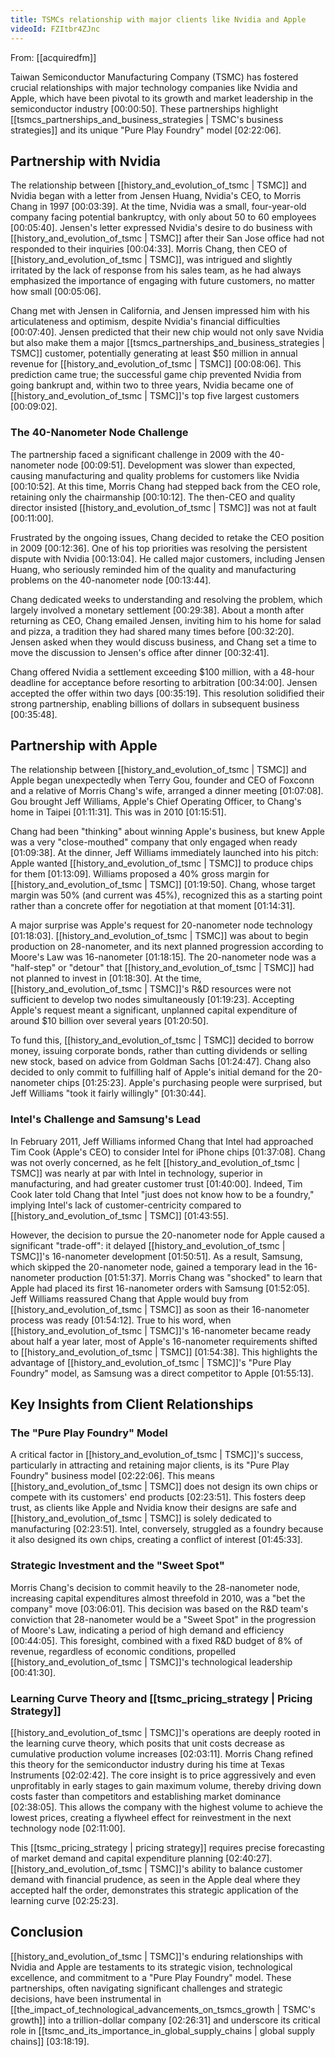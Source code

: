 ```yaml
---
title: TSMCs relationship with major clients like Nvidia and Apple
videoId: FZItbr4ZJnc
---
```


From: [[acquiredfm]] <br/> 

Taiwan Semiconductor Manufacturing Company (TSMC) has fostered crucial relationships with major technology companies like Nvidia and Apple, which have been pivotal to its growth and market leadership in the semiconductor industry <a class="yt-timestamp" data-t="00:00:50">[00:00:50]</a>. These partnerships highlight [[tsmcs_partnerships_and_business_strategies | TSMC's business strategies]] and its unique "Pure Play Foundry" model <a class="yt-timestamp" data-t="02:22:06">[02:22:06]</a>.

## Partnership with Nvidia

The relationship between [[history_and_evolution_of_tsmc | TSMC]] and Nvidia began with a letter from Jensen Huang, Nvidia's CEO, to Morris Chang in 1997 <a class="yt-timestamp" data-t="00:03:39">[00:03:39]</a>. At the time, Nvidia was a small, four-year-old company facing potential bankruptcy, with only about 50 to 60 employees <a class="yt-timestamp" data-t="00:05:40">[00:05:40]</a>. Jensen's letter expressed Nvidia's desire to do business with [[history_and_evolution_of_tsmc | TSMC]] after their San Jose office had not responded to their inquiries <a class="yt-timestamp" data-t="00:04:33">[00:04:33]</a>. Morris Chang, then CEO of [[history_and_evolution_of_tsmc | TSMC]], was intrigued and slightly irritated by the lack of response from his sales team, as he had always emphasized the importance of engaging with future customers, no matter how small <a class="yt-timestamp" data-t="00:05:06">[00:05:06]</a>.

Chang met with Jensen in California, and Jensen impressed him with his articulateness and optimism, despite Nvidia's financial difficulties <a class="yt-timestamp" data-t="00:07:40">[00:07:40]</a>. Jensen predicted that their new chip would not only save Nvidia but also make them a major [[tsmcs_partnerships_and_business_strategies | TSMC]] customer, potentially generating at least $50 million in annual revenue for [[history_and_evolution_of_tsmc | TSMC]] <a class="yt-timestamp" data-t="00:08:06">[00:08:06]</a>. This prediction came true; the successful game chip prevented Nvidia from going bankrupt and, within two to three years, Nvidia became one of [[history_and_evolution_of_tsmc | TSMC]]'s top five largest customers <a class="yt-timestamp" data-t="00:09:02">[00:09:02]</a>.

### The 40-Nanometer Node Challenge
The partnership faced a significant challenge in 2009 with the 40-nanometer node <a class="yt-timestamp" data-t="00:09:51">[00:09:51]</a>. Development was slower than expected, causing manufacturing and quality problems for customers like Nvidia <a class="yt-timestamp" data-t="00:10:52">[00:10:52]</a>. At this time, Morris Chang had stepped back from the CEO role, retaining only the chairmanship <a class="yt-timestamp" data-t="00:10:12">[00:10:12]</a>. The then-CEO and quality director insisted [[history_and_evolution_of_tsmc | TSMC]] was not at fault <a class="yt-timestamp" data-t="00:11:00">[00:11:00]</a>.

Frustrated by the ongoing issues, Chang decided to retake the CEO position in 2009 <a class="yt-timestamp" data-t="00:12:36">[00:12:36]</a>. One of his top priorities was resolving the persistent dispute with Nvidia <a class="yt-timestamp" data-t="00:13:04">[00:13:04]</a>. He called major customers, including Jensen Huang, who seriously reminded him of the quality and manufacturing problems on the 40-nanometer node <a class="yt-timestamp" data-t="00:13:44">[00:13:44]</a>.

Chang dedicated weeks to understanding and resolving the problem, which largely involved a monetary settlement <a class="yt-timestamp" data-t="00:29:38">[00:29:38]</a>. About a month after returning as CEO, Chang emailed Jensen, inviting him to his home for salad and pizza, a tradition they had shared many times before <a class="yt-timestamp" data-t="00:32:20">[00:32:20]</a>. Jensen asked when they would discuss business, and Chang set a time to move the discussion to Jensen's office after dinner <a class="yt-timestamp" data-t="00:32:41">[00:32:41]</a>.

Chang offered Nvidia a settlement exceeding $100 million, with a 48-hour deadline for acceptance before resorting to arbitration <a class="yt-timestamp" data-t="00:34:00">[00:34:00]</a>. Jensen accepted the offer within two days <a class="yt-timestamp" data-t="00:35:19">[00:35:19]</a>. This resolution solidified their strong partnership, enabling billions of dollars in subsequent business <a class="yt-timestamp" data-t="00:35:48">[00:35:48]</a>.

## Partnership with Apple

The relationship between [[history_and_evolution_of_tsmc | TSMC]] and Apple began unexpectedly when Terry Gou, founder and CEO of Foxconn and a relative of Morris Chang's wife, arranged a dinner meeting <a class="yt-timestamp" data-t="01:07:08">[01:07:08]</a>. Gou brought Jeff Williams, Apple's Chief Operating Officer, to Chang's home in Taipei <a class="yt-timestamp" data-t="01:11:31">[01:11:31]</a>. This was in 2010 <a class="yt-timestamp" data-t="01:15:51">[01:15:51]</a>.

Chang had been "thinking" about winning Apple's business, but knew Apple was a very "close-mouthed" company that only engaged when ready <a class="yt-timestamp" data-t="01:09:38">[01:09:38]</a>. At the dinner, Jeff Williams immediately launched into his pitch: Apple wanted [[history_and_evolution_of_tsmc | TSMC]] to produce chips for them <a class="yt-timestamp" data-t="01:13:09">[01:13:09]</a>. Williams proposed a 40% gross margin for [[history_and_evolution_of_tsmc | TSMC]] <a class="yt-timestamp" data-t="01:19:50">[01:19:50]</a>. Chang, whose target margin was 50% (and current was 45%), recognized this as a starting point rather than a concrete offer for negotiation at that moment <a class="yt-timestamp" data-t="01:14:31">[01:14:31]</a>.

A major surprise was Apple's request for 20-nanometer node technology <a class="yt-timestamp" data-t="01:18:03">[01:18:03]</a>. [[history_and_evolution_of_tsmc | TSMC]] was about to begin production on 28-nanometer, and its next planned progression according to Moore's Law was 16-nanometer <a class="yt-timestamp" data-t="01:18:15">[01:18:15]</a>. The 20-nanometer node was a "half-step" or "detour" that [[history_and_evolution_of_tsmc | TSMC]] had not planned to invest in <a class="yt-timestamp" data-t="01:18:30">[01:18:30]</a>. At the time, [[history_and_evolution_of_tsmc | TSMC]]'s R&D resources were not sufficient to develop two nodes simultaneously <a class="yt-timestamp" data-t="01:19:23">[01:19:23]</a>. Accepting Apple's request meant a significant, unplanned capital expenditure of around $10 billion over several years <a class="yt-timestamp" data-t="01:20:50">[01:20:50]</a>.

To fund this, [[history_and_evolution_of_tsmc | TSMC]] decided to borrow money, issuing corporate bonds, rather than cutting dividends or selling new stock, based on advice from Goldman Sachs <a class="yt-timestamp" data-t="01:24:47">[01:24:47]</a>. Chang also decided to only commit to fulfilling half of Apple's initial demand for the 20-nanometer chips <a class="yt-timestamp" data-t="01:25:23">[01:25:23]</a>. Apple's purchasing people were surprised, but Jeff Williams "took it fairly willingly" <a class="yt-timestamp" data-t="01:30:44">[01:30:44]</a>.

### Intel's Challenge and Samsung's Lead
In February 2011, Jeff Williams informed Chang that Intel had approached Tim Cook (Apple's CEO) to consider Intel for iPhone chips <a class="yt-timestamp" data-t="01:37:08">[01:37:08]</a>. Chang was not overly concerned, as he felt [[history_and_evolution_of_tsmc | TSMC]] was nearly at par with Intel in technology, superior in manufacturing, and had greater customer trust <a class="yt-timestamp" data-t="01:40:00">[01:40:00]</a>. Indeed, Tim Cook later told Chang that Intel "just does not know how to be a foundry," implying Intel's lack of customer-centricity compared to [[history_and_evolution_of_tsmc | TSMC]] <a class="yt-timestamp" data-t="01:43:55">[01:43:55]</a>.

However, the decision to pursue the 20-nanometer node for Apple caused a significant "trade-off": it delayed [[history_and_evolution_of_tsmc | TSMC]]'s 16-nanometer development <a class="yt-timestamp" data-t="01:50:51">[01:50:51]</a>. As a result, Samsung, which skipped the 20-nanometer node, gained a temporary lead in the 16-nanometer production <a class="yt-timestamp" data-t="01:51:37">[01:51:37]</a>. Morris Chang was "shocked" to learn that Apple had placed its first 16-nanometer orders with Samsung <a class="yt-timestamp" data-t="01:52:05">[01:52:05]</a>. Jeff Williams reassured Chang that Apple would buy from [[history_and_evolution_of_tsmc | TSMC]] as soon as their 16-nanometer process was ready <a class="yt-timestamp" data-t="01:54:12">[01:54:12]</a>. True to his word, when [[history_and_evolution_of_tsmc | TSMC]]'s 16-nanometer became ready about half a year later, most of Apple's 16-nanometer requirements shifted to [[history_and_evolution_of_tsmc | TSMC]] <a class="yt-timestamp" data-t="01:54:38">[01:54:38]</a>. This highlights the advantage of [[history_and_evolution_of_tsmc | TSMC]]'s "Pure Play Foundry" model, as Samsung was a direct competitor to Apple <a class="yt-timestamp" data-t="01:55:13">[01:55:13]</a>.

## Key Insights from Client Relationships

### The "Pure Play Foundry" Model
A critical factor in [[history_and_evolution_of_tsmc | TSMC]]'s success, particularly in attracting and retaining major clients, is its "Pure Play Foundry" business model <a class="yt-timestamp" data-t="02:22:06">[02:22:06]</a>. This means [[history_and_evolution_of_tsmc | TSMC]] does not design its own chips or compete with its customers' end products <a class="yt-timestamp" data-t="02:23:51">[02:23:51]</a>. This fosters deep trust, as clients like Apple and Nvidia know their designs are safe and [[history_and_evolution_of_tsmc | TSMC]] is solely dedicated to manufacturing <a class="yt-timestamp" data-t="02:23:51">[02:23:51]</a>. Intel, conversely, struggled as a foundry because it also designed its own chips, creating a conflict of interest <a class="yt-timestamp" data-t="01:45:33">[01:45:33]</a>.

### Strategic Investment and the "Sweet Spot"
Morris Chang's decision to commit heavily to the 28-nanometer node, increasing capital expenditures almost threefold in 2010, was a "bet the company" move <a class="yt-timestamp" data-t="03:06:01">[03:06:01]</a>. This decision was based on the R&D team's conviction that 28-nanometer would be a "Sweet Spot" in the progression of Moore's Law, indicating a period of high demand and efficiency <a class="yt-timestamp" data-t="00:44:05">[00:44:05]</a>. This foresight, combined with a fixed R&D budget of 8% of revenue, regardless of economic conditions, propelled [[history_and_evolution_of_tsmc | TSMC]]'s technological leadership <a class="yt-timestamp" data-t="00:41:30">[00:41:30]</a>.

### Learning Curve Theory and [[tsmc_pricing_strategy | Pricing Strategy]]
[[history_and_evolution_of_tsmc | TSMC]]'s operations are deeply rooted in the learning curve theory, which posits that unit costs decrease as cumulative production volume increases <a class="yt-timestamp" data-t="02:03:11">[02:03:11]</a>. Morris Chang refined this theory for the semiconductor industry during his time at Texas Instruments <a class="yt-timestamp" data-t="02:02:42">[02:02:42]</a>. The core insight is to price aggressively and even unprofitably in early stages to gain maximum volume, thereby driving down costs faster than competitors and establishing market dominance <a class="yt-timestamp" data-t="02:38:05">[02:38:05]</a>. This allows the company with the highest volume to achieve the lowest prices, creating a flywheel effect for reinvestment in the next technology node <a class="yt-timestamp" data-t="02:11:00">[02:11:00]</a>.

This [[tsmc_pricing_strategy | pricing strategy]] requires precise forecasting of market demand and capital expenditure planning <a class="yt-timestamp" data-t="02:40:27">[02:40:27]</a>. [[history_and_evolution_of_tsmc | TSMC]]'s ability to balance customer demand with financial prudence, as seen in the Apple deal where they accepted half the order, demonstrates this strategic application of the learning curve <a class="yt-timestamp" data-t="02:25:23">[02:25:23]</a>.

## Conclusion

[[history_and_evolution_of_tsmc | TSMC]]'s enduring relationships with Nvidia and Apple are testaments to its strategic vision, technological excellence, and commitment to a "Pure Play Foundry" model. These partnerships, often navigating significant challenges and strategic decisions, have been instrumental in [[the_impact_of_technological_advancements_on_tsmcs_growth | TSMC's growth]] into a trillion-dollar company <a class="yt-timestamp" data-t="02:26:31">[02:26:31]</a> and underscore its critical role in [[tsmc_and_its_importance_in_global_supply_chains | global supply chains]] <a class="yt-timestamp" data-t="03:18:19">[03:18:19]</a>.